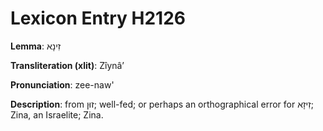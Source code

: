 # Lexicon Entry H2126

**Lemma**: זִינָא

**Transliteration (xlit)**: Zîynâʼ

**Pronunciation**: zee-naw'

**Description**:
from זוּן; well-fed; or perhaps an orthographical error for זִיזָא; Zina, an Israelite; Zina.
